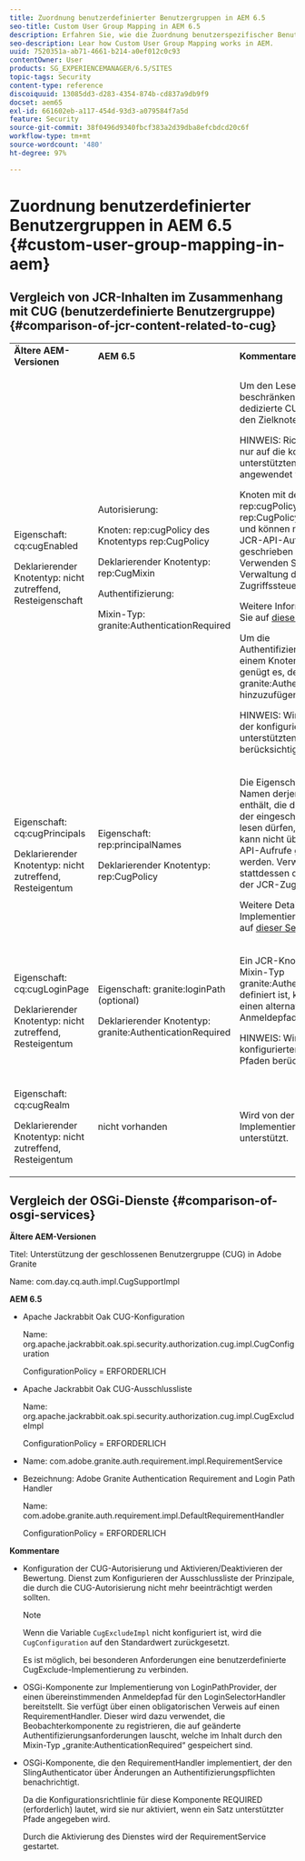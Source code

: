 ```yaml
---
title: Zuordnung benutzerdefinierter Benutzergruppen in AEM 6.5
seo-title: Custom User Group Mapping in AEM 6.5
description: Erfahren Sie, wie die Zuordnung benutzerspezifischer Benutzergruppen in Adobe Experience Manager funktioniert.
seo-description: Lear how Custom User Group Mapping works in AEM.
uuid: 7520351a-ab71-4661-b214-a0ef012c0c93
contentOwner: User
products: SG_EXPERIENCEMANAGER/6.5/SITES
topic-tags: Security
content-type: reference
discoiquuid: 13085dd3-d283-4354-874b-cd837a9db9f9
docset: aem65
exl-id: 661602eb-a117-454d-93d3-a079584f7a5d
feature: Security
source-git-commit: 38f0496d9340fbcf383a2d39dba8efcbdcd20c6f
workflow-type: tm+mt
source-wordcount: '480'
ht-degree: 97%

---
```


# Zuordnung benutzerdefinierter Benutzergruppen in AEM 6.5 {#custom-user-group-mapping-in-aem}

## Vergleich von JCR-Inhalten im Zusammenhang mit CUG (benutzerdefinierte Benutzergruppe) {#comparison-of-jcr-content-related-to-cug}

<table>
 <tbody>
  <tr>
   <td><strong>Ältere AEM-Versionen</strong></td>
   <td><strong>AEM 6.5</strong></td>
   <td><strong>Kommentare</strong></td>
  </tr>
  <tr>
   <td><p>Eigenschaft: cq:cugEnabled</p> <p>Deklarierender Knotentyp: nicht zutreffend, Resteigenschaft</p> </td>
   <td><p>Autorisierung:</p> <p>Knoten: rep:cugPolicy des Knotentyps rep:CugPolicy</p> <p>Deklarierender Knotentyp: rep:CugMixin</p> <p> </p> <p> </p> <p> </p> Authentifizierung:</p> <p>Mixin-Typ: granite:AuthenticationRequired</p> </td>
   <td><p>Um den Lesezugriff zu beschränken, wird eine dedizierte CUG-Richtlinie auf den Zielknoten angewendet.</p> <p>HINWEIS: Richtlinien können nur auf die konfigurierten unterstützten Pfade angewendet werden.</p> <p>Knoten mit dem Namen rep:cugPolicy und Typ rep:CugPolicy sind geschützt und können nicht mit regulären JCR-API-Aufrufen geschrieben werden. Verwenden Sie stattdessen die Verwaltung der JCR-Zugriffssteuerung.</p> <p>Weitere Informationen finden Sie auf <a href="https://jackrabbit.apache.org/oak/docs/security/authorization/cug.html">dieser Seite</a>.</p> <p>Um die Authentifizierungspflicht auf einem Knoten durchzusetzen, genügt es, den Mixin-Typ granite:AuthenticationRequired hinzuzufügen.</p> <p>HINWEIS: Wird nur unterhalb der konfigurierten unterstützten Pfade berücksichtigt.</p> </td>
  </tr>
  <tr>
   <td><p>Eigenschaft: cq:cugPrincipals</p> <p>Deklarierender Knotentyp: nicht zutreffend, Resteigentum</p> </td>
   <td><p>Eigenschaft: rep:principalNames</p> <p>Deklarierender Knotentyp: rep:CugPolicy</p> </td>
   <td><p>Die Eigenschaft, die die Namen derjenigen Prinzipale enthält, die den Inhalt unter der eingeschränkten CUG lesen dürfen, ist geschützt und kann nicht über reguläre JCR-API-Aufrufe geschrieben werden. Verwenden Sie stattdessen die Verwaltung der JCR-Zugriffssteuerung.</p> <p>Weitere Details zur Implementierung finden Sie auf <a href="https://jackrabbit.apache.org/api/2.12/org/apache/jackrabbit/api/security/authorization/PrincipalSetPolicy.html">dieser Seite</a>.</p> </td>
  </tr>
  <tr>
   <td><p>Eigenschaft: cq:cugLoginPage</p> <p>Deklarierender Knotentyp: nicht zutreffend, Resteigentum</p> </td>
   <td><p>Eigenschaft: granite:loginPath (optional)</p> <p>Deklarierender Knotentyp: granite:AuthenticationRequired</p> </td>
   <td><p>Ein JCR-Knoten, bei dem der Mixin-Typ granite:AuthenticationRequired definiert ist, kann optional einen alternativen Anmeldepfad definieren.</p> <p>HINWEIS: Wird nur unter den konfigurierten unterstützten Pfaden berücksichtigt.</p> </td>
  </tr>
  <tr>
   <td><p>Eigenschaft: cq:cugRealm</p> <p>Deklarierender Knotentyp: nicht zutreffend, Resteigentum</p> </td>
   <td>nicht vorhanden</td>
   <td>Wird von der neuen Implementierung nicht mehr unterstützt.</td>
  </tr>
 </tbody>
</table>

## Vergleich der OSGi-Dienste {#comparison-of-osgi-services}

**Ältere AEM-Versionen**

Titel: Unterstützung der geschlossenen Benutzergruppe (CUG) in Adobe Granite

Name: com.day.cq.auth.impl.CugSupportImpl

**AEM 6.5**

* Apache Jackrabbit Oak CUG-Konfiguration

  Name: org.apache.jackrabbit.oak.spi.security.authorization.cug.impl.CugConfiguration

  ConfigurationPolicy = ERFORDERLICH

* Apache Jackrabbit Oak CUG-Ausschlussliste

  Name: org.apache.jackrabbit.oak.spi.security.authorization.cug.impl.CugExcludeImpl

  ConfigurationPolicy = ERFORDERLICH

* Name: com.adobe.granite.auth.requirement.impl.RequirementService
* Bezeichnung: Adobe Granite Authentication Requirement and Login Path Handler

  Name: com.adobe.granite.auth.requirement.impl.DefaultRequirementHandler

  ConfigurationPolicy = ERFORDERLICH

**Kommentare**

* Konfiguration der CUG-Autorisierung und Aktivieren/Deaktivieren der Bewertung.
Dienst zum Konfigurieren der Ausschlussliste der Prinzipale, die durch die CUG-Autorisierung nicht mehr beeinträchtigt werden sollten.

  >[!NOTE]
  > 
  >Wenn die Variable `CugExcludeImpl` nicht konfiguriert ist, wird die `CugConfiguration` auf den Standardwert zurückgesetzt.

  Es ist möglich, bei besonderen Anforderungen eine benutzerdefinierte CugExclude-Implementierung zu verbinden.

* OSGi-Komponente zur Implementierung von LoginPathProvider, der einen übereinstimmenden Anmeldepfad für den LoginSelectorHandler bereitstellt. Sie verfügt über einen obligatorischen Verweis auf einen RequirementHandler. Dieser wird dazu verwendet, die Beobachterkomponente zu registrieren, die auf geänderte Authentifizierungsanforderungen lauscht, welche im Inhalt durch den Mixin-Typ „granite:AuthenticationRequired“ gespeichert sind.
* OSGi-Komponente, die den RequirementHandler implementiert, der den SlingAuthenticator über Änderungen an Authentifizierungspflichten benachrichtigt.

  Da die Konfigurationsrichtlinie für diese Komponente REQUIRED (erforderlich) lautet, wird sie nur aktiviert, wenn ein Satz unterstützter Pfade angegeben wird.

  Durch die Aktivierung des Dienstes wird der RequirementService gestartet.

<!-- nested tables not supported - text above is the table>
<table>
 <tbody>
  <tr>
   <td><strong>Older AEM Versions</strong></td>
   <td><strong>AEM 6.5</strong></td>
   <td><strong>Comments</strong></td>
  </tr>
  <tr>
   <td><p>Label: Adobe Granite Closed User Group (CUG) Support</p> <p>Name: com.day.cq.auth.impl.CugSupportImpl</p> </td>
   <td><p>Label: Apache Jackrabbit Oak CUG Configuration</p> <p>Name: org.apache.jackrabbit.oak.spi.security.authorization.cug.impl.CugConfiguration</p> <p>ConfigurationPolicy = REQUIRED</p> </td>
    <td><p>Label: Apache Jackrabbit Oak CUG Exclude List</p> <p>Name: org.apache.jackrabbit.oak.spi.security.authorization.cug.impl.CugExcludeImpl</p> <p>ConfigurationPolicy = REQUIRED</p> <p> </p> <p> </p> <p> </p> <p> </p> </td>
      </tr>
      <tr>
       <td>Name: com.adobe.granite.auth.requirement.impl.RequirementService</td>
      </tr>
      <tr>
       <td><p>Label: Adobe Granite Authentication Requirement and Login Path Handler</p> <p>Name: com.adobe.granite.auth.requirement.impl.DefaultRequirementHandler</p> <p>ConfigurationPolicy = REQUIRED</p> </td>
      </tr>
     </tbody>
    </table> </td>
   <td>
     <tbody>
      <tr>
       <td>Configuration of the CUG authorization and enable/disable the evaluation.</td>
      </tr>
      <tr>
       <td><p>Service to configure exclusion list of principals which should not be affected by the CUG authorization.</p> <p>NOTE: If the CugExcludeImpl is not configured, the CugConfiguration will fall back to the default.</p> <p>It is possible to plug a custom CugExclude implementation if there are special needs.</p> </td>
      </tr>
      <tr>
       <td>OSGi component implementing LoginPathProvider that exposes a matching login path to the LoginSelectorHandler. It has a mandatory reference to a RequirementHandler which is used to register the observer that listens to changed auth requirements stored in the content by the means of the granite:AuthenticationRequired mixin type. </td>
      </tr>
      <tr>
       <td><p>OSGi component implementing RequirementHandler that notifies the SlingAuthenticator about changes to authrequirements.</p> <p>As configuration policy for this component is REQUIRE it will only be activated if a set of supported paths is specified.</p> <p>Enabling the service will launch the RequirementService.</p> </td>
      </tr>
     </tbody>
     </td>
  </tr>
  <tr>
   <td> </td>
   <td> </td>
   <td> </td>
  </tr>
  <tr>
   <td> </td>
   <td> </td>
   <td> </td>
  </tr>
  <tr>
   <td> </td>
   <td> </td>
   <td> </td>
  </tr>
 </tbody>
</table>
-->
